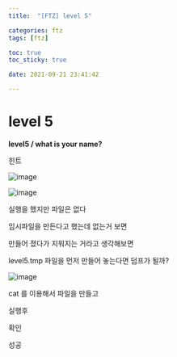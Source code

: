 ```yaml
---
title:  "[FTZ] level 5"

categories: ftz
tags: [ftz]

toc: true
toc_sticky: true

date: 2021-09-21 23:41:42

---
```


# level 5

**level5 / what is your name?**

힌트

![image](https://user-images.githubusercontent.com/69203345/134183819-0d30ab3f-da8b-435a-b416-6fd2910c484c.png)

![image](https://user-images.githubusercontent.com/69203345/134191185-30dbfc38-216d-4907-abef-ccb2e133275e.png)

실행을 했지만 파일은 없다

임시파일을 만든다고 했는데 없는거 보면 

만들어 졌다가 지워지는 거라고 생각해보면

level5.tmp 파일을 먼저 만들어 놓는다면 덤프가 될까?

![image](https://user-images.githubusercontent.com/69203345/134192075-5b58e1aa-bd16-49c0-89fc-510ef029a776.png)

cat 를 이용해서 파일을 만들고

실행후 

확인

성공
